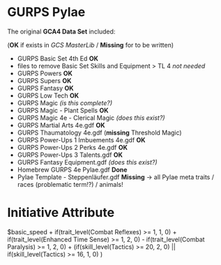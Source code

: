 # GURPS Pylae

The original **GCA4 Data Set** included:

(**OK** if exists in *GCS MasterLib* / **Missing** for to be written)

* GURPS Basic Set 4th Ed **OK**
* files to remove Basic Set Skills and Equipment > TL 4 *not needed*
* GURPS Powers **OK**
* GURPS Supers **OK**
* GURPS Fantasy **OK**
* GURPS Low Tech **OK**
* GURPS Magic *(is this complete?)*
* GURPS Magic - Plant Spells **OK**
* GURPS Magic 4e - Clerical Magic *(does this exist?)*
* GURPS Martial Arts 4e.gdf **OK**
* GURPS Thaumatology 4e.gdf (**missing** Threshold Magic)
* GURPS Power-Ups 1 Imbuements 4e.gdf **OK**
* GURPS Power-Ups 2 Perks 4e.gdf **OK**
* GURPS Power-Ups 3 Talents.gdf **OK**
* GURPS Fantasy Equipment.gdf *(does this exist?)*
* Homebrew GURPS 4e Pylae.gdf **Done**
* Pylae Template - Steppenläufer.gdf **Missing** -> all Pylae meta traits / races (problematic term!?) / animals!

# Initiative Attribute

$basic_speed + if(trait_level(Combat Reflexes) >= 1, 1, 0) + if(trait_level(Enhanced Time Sense) >= 1, 2, 0) - if(trait_level(Combat Paralysis) >= 1, 2, 0) + (if(skill_level(Tactics) >= 20, 2, 0) || if(skill_level(Tactics) >= 16, 1, 0) )

